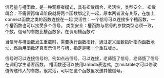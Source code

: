 信号量与槽函数，是一种观察者模式，具有松散耦合，灵活性，类型安全。
松散耦合：不需要再编译阶段就将两个函数绑定到一起，原本两者没有关系，在加上connect函数之类的函数连接在一起
灵活性：一个信号可以连接多个槽函数，一个槽函数也可以接受多个信号。
类型安全：槽函数与信号的参数类型必须一致，个数，信号的参数比槽函数多。在调用槽函数时


当信号与槽函数发生重载时，需要执行函数指针，通过定义函数指针指向函数地址，然后用函数还真表示信号与槽，指定是哪一个重载版本。

信号时可以连接信号的，例如点击信号，可以连接，老师饿了信号，老师饿了信号在调用学生请客函数。
槽函数还可以使用lambda表达式，加mutable才可以修改值传递传入的参数。很灵活，可以在这个函数里发送其他信号。